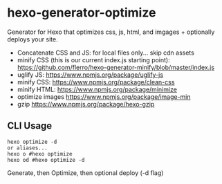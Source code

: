 hexo-generator-optimize
=======================

Generator for Hexo that optimizes css, js, html, and imgages + optionally deploys your site.

- Concatenate CSS and JS: for local files only... skip cdn assets
- minify CSS (this is our current index.js starting point): https://github.com/flerro/hexo-generator-minify/blob/master/index.js
- uglify JS: https://www.npmjs.org/package/uglify-js
- minify CSS: https://www.npmjs.org/package/clean-css
- minify HTML: https://www.npmjs.org/package/minimize
- optimize images https://www.npmjs.org/package/image-min
- gzip https://www.npmjs.org/package/hexo-gzip


## CLI Usage

```
hexo optimize -d
or aliases...
hexo o #hexo optimize
hexo od #hexo optimize -d
```

Generate, then Optimize, then optional deploy (-d flag)